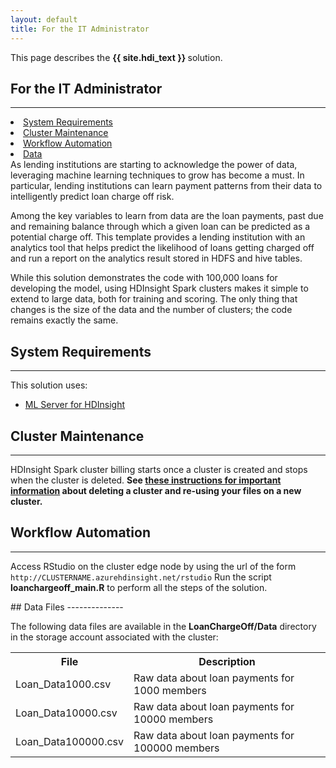 ```yaml
---
layout: default
title: For the IT Administrator
---
```

<div class="alert alert-success" role="alert"> This page describes the 
<strong>
{{ site.hdi_text }}
</strong>
solution.
</div> 

## For the IT Administrator
------------------------------

<div class="row">
    <div class="col-md-6">
        <div class="toc">
          <li><a href="#system-requirements">System Requirements</a></li>
          <li><a href="#step1">Cluster Maintenance</a></li>
          <li><a href="#workflow-automation">Workflow Automation</a></li>
        <li><a href="#step0">Data</a></li>
        </div>
    </div>
    <div class="col-md-6">
      As lending institutions are starting to acknowledge the power of data, leveraging machine learning techniques to grow has become a must. In particular, lending institutions can learn payment patterns from their data to intelligently predict loan charge off risk.
          </div>
</div>
<p>
Among the key variables to learn from data are the loan payments, past due and remaining balance through which a given loan can be predicted as a potential charge off. This template provides a lending institution with an analytics tool that helps predict the likelihood of loans getting charged off and run a report on the analytics result stored in HDFS and hive tables. 
</p>

While this solution demonstrates the code with 100,000 loans for developing the model, using HDInsight Spark clusters makes it simple to extend to large data, both for training and scoring. The only thing that changes is the size of the data and the number of clusters; the code remains exactly the same.

## System Requirements
-----------------------

This solution uses:

 * [ML Server for HDInsight](https://azure.microsoft.com/en-us/services/hdinsight/r-server/)


## Cluster Maintenance
--------------------------

HDInsight Spark cluster billing starts once a cluster is created and stops when the cluster is deleted. <strong>See <a href="hdinsight.html"> these instructions for important information</a> about deleting a cluster and re-using your files on a new cluster. </strong>


## Workflow Automation
-------------------
Access RStudio on the cluster edge node by using the url of the form `http://CLUSTERNAME.azurehdinsight.net/rstudio`  Run the script **loanchargeoff_main.R** to perform all the steps of the solution.

 
<a name="step0">
## Data Files
--------------

The following data files are available in the **LoanChargeOff/Data** directory in the storage account associated with the cluster:

 <table class="table table-compressed table-striped">
  <tr>
    <th>File</th>
    <th>Description</th>
  </tr>
  <tr>
    <td>Loan_Data1000.csv</td>
    <td>Raw data about loan payments for 1000 members</td>
  </tr>
  <tr>
    <td>Loan_Data10000.csv</td>
    <td>Raw data about loan payments for 10000 members</td>
  </tr>
  <tr>
    <td>Loan_Data100000.csv</td>
    <td>Raw data about loan payments for 100000 members</td>
  </tr>
</table>
<a name="step1">